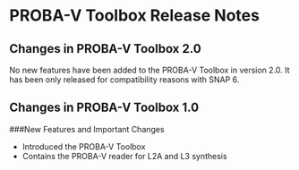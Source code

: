 PROBA-V Toolbox Release Notes
================================

Changes in PROBA-V Toolbox 2.0
------------------------------

No new features have been added to the PROBA-V Toolbox in version 2.0. It has been only 
released for compatibility reasons with SNAP 6. 


Changes in PROBA-V Toolbox 1.0
------------------------------

###New Features and Important Changes
* Introduced the PROBA-V Toolbox
* Contains the PROBA-V reader for L2A and L3 synthesis
